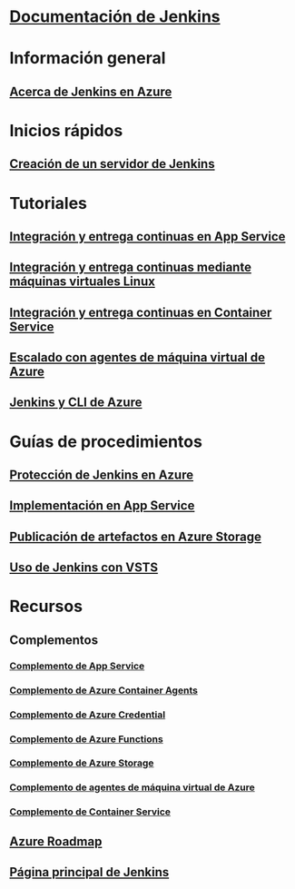 # [Documentación de Jenkins](index.md)
# Información general
## [Acerca de Jenkins en Azure](overview.md)
# Inicios rápidos
## [Creación de un servidor de Jenkins](/azure/jenkins/install-jenkins-solution-template)
# Tutoriales
## [Integración y entrega continuas en App Service](/azure/jenkins/java-deploy-webapp-tutorial)
## [Integración y entrega continuas mediante máquinas virtuales Linux](/azure/virtual-machines/linux/tutorial-jenkins-github-docker-cicd)
## [Integración y entrega continuas en Container Service](/azure/container-service/container-service-kubernetes-jenkins)
## [Escalado con agentes de máquina virtual de Azure](/azure/jenkins/jenkins-azure-vm-agents)
## [Jenkins y CLI de Azure](/azure/jenkins/execute-cli-jenkins-pipeline)
# Guías de procedimientos
## [Protección de Jenkins en Azure](https://jenkins.io/blog/2017/04/20/secure-jenkins-on-azure/)
## [Implementación en App Service](deploy-jenkins-app-service-plugin.md)
## [Publicación de artefactos en Azure Storage](/azure/storage/common/storage-java-jenkins-continuous-integration-solution)
## [Uso de Jenkins con VSTS](https://www.visualstudio.com/en-us/docs/build/apps/jenkins/build-deploy-jenkins)
# Recursos
## Complementos
### [Complemento de App Service](https://plugins.jenkins.io/azure-app-service)
### [Complemento de Azure Container Agents](https://plugins.jenkins.io/azure-container-agents)
### [Complemento de Azure Credential](https://plugins.jenkins.io/azure-credentials)
### [Complemento de Azure Functions](https://plugins.jenkins.io/azure-function)
### [Complemento de Azure Storage](https://plugins.jenkins.io/windows-azure-storage)
### [Complemento de agentes de máquina virtual de Azure](https://plugins.jenkins.io/azure-vm-agents)
### [Complemento de Container Service](https://plugins.jenkins.io/azure-acs)
## [Azure Roadmap](https://azure.microsoft.com/roadmap/)
## [Página principal de Jenkins](https://jenkins.io/)
